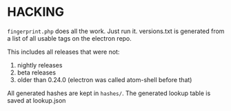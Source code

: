 # HACKING

`fingerprint.php` does all the work. Just run it. versions.txt is generated from a list of all usable tags on the electron repo. 

This includes all releases that were not:

1. nightly releases
2. beta releases
3. older than 0.24.0 (electron was called atom-shell before that)

All generated hashes are kept in `hashes/`. The generated lookup table is saved at lookup.json